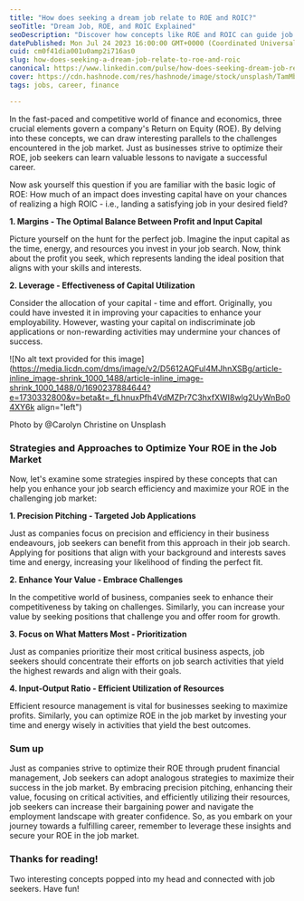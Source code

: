 ```yaml
---
title: "How does seeking a dream job relate to ROE and ROIC?"
seoTitle: "Dream Job, ROE, and ROIC Explained"
seoDescription: "Discover how concepts like ROE and ROIC can guide job seekers toward a successful and fulfilling career"
datePublished: Mon Jul 24 2023 16:00:00 GMT+0000 (Coordinated Universal Time)
cuid: cm0f41dia001u0amp2i716as0
slug: how-does-seeking-a-dream-job-relate-to-roe-and-roic
canonical: https://www.linkedin.com/pulse/how-does-seeking-dream-job-relate-concepts-roe-roic-yijun-zhang/?trackingId=LQYxvyRvGa3R5RYU2Qep7A%3D%3D
cover: https://cdn.hashnode.com/res/hashnode/image/stock/unsplash/TamMbr4okv4/upload/7b1e980b1da373d4aed1934b0a92816b.jpeg
tags: jobs, career, finance

---
```


In the fast-paced and competitive world of finance and economics, three crucial elements govern a company's Return on Equity (ROE). By delving into these concepts, we can draw interesting parallels to the challenges encountered in the job market. Just as businesses strive to optimize their ROE, job seekers can learn valuable lessons to navigate a successful career.

Now ask yourself this question if you are familiar with the basic logic of ROE: How much of an impact does investing capital have on your chances of realizing a high ROIC - i.e., landing a satisfying job in your desired field?

**1\. Margins - The Optimal Balance Between Profit and Input Capital**

Picture yourself on the hunt for the perfect job. Imagine the input capital as the time, energy, and resources you invest in your job search. Now, think about the profit you seek, which represents landing the ideal position that aligns with your skills and interests.

**2\. Leverage - Effectiveness of Capital Utilization**

Consider the allocation of your capital - time and effort. Originally, you could have invested it in improving your capacities to enhance your employability. However, wasting your capital on indiscriminate job applications or non-rewarding activities may undermine your chances of success.

![No alt text provided for this image](https://media.licdn.com/dms/image/v2/D5612AQFul4MJhnXSBg/article-inline_image-shrink_1000_1488/article-inline_image-shrink_1000_1488/0/1690237884644?e=1730332800&v=beta&t=_fLhnuxPfh4VdMZPr7C3hxfXWI8wlg2UyWnBo04XY6k align="left")

Photo by @Carolyn Christine on Unsplash

### **Strategies and Approaches to Optimize Your ROE in the Job Market**

Now, let's examine some strategies inspired by these concepts that can help you enhance your job search efficiency and maximize your ROE in the challenging job market:

**1\. Precision Pitching - Targeted Job Applications**

Just as companies focus on precision and efficiency in their business endeavours, job seekers can benefit from this approach in their job search. Applying for positions that align with your background and interests saves time and energy, increasing your likelihood of finding the perfect fit.

**2\. Enhance Your Value - Embrace Challenges**

In the competitive world of business, companies seek to enhance their competitiveness by taking on challenges. Similarly, you can increase your value by seeking positions that challenge you and offer room for growth.

**3\. Focus on What Matters Most - Prioritization**

Just as companies prioritize their most critical business aspects, job seekers should concentrate their efforts on job search activities that yield the highest rewards and align with their goals.

**4\. Input-Output Ratio - Efficient Utilization of Resources**

Efficient resource management is vital for businesses seeking to maximize profits. Similarly, you can optimize ROE in the job market by investing your time and energy wisely in activities that yield the best outcomes.

### Sum up

Just as companies strive to optimize their ROE through prudent financial management, Job seekers can adopt analogous strategies to maximize their success in the job market. By embracing precision pitching, enhancing their value, focusing on critical activities, and efficiently utilizing their resources, job seekers can increase their bargaining power and navigate the employment landscape with greater confidence. So, as you embark on your journey towards a fulfilling career, remember to leverage these insights and secure your ROE in the job market.

### Thanks for reading!

Two interesting concepts popped into my head and connected with job seekers. Have fun!